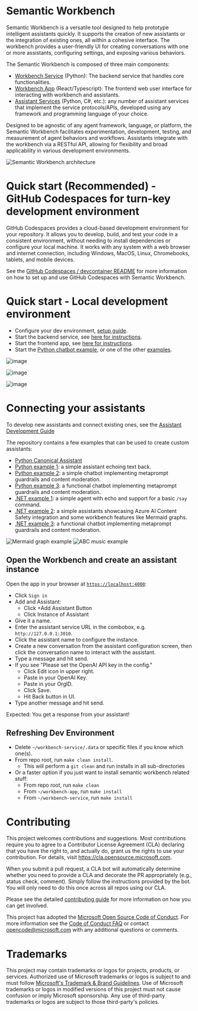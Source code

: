 # Semantic Workbench

Semantic Workbench is a versatile tool designed to help prototype intelligent assistants quickly.
It supports the creation of new assistants or the integration of existing ones, all within a
cohesive interface. The workbench provides a user-friendly UI for creating conversations with one
or more assistants, configuring settings, and exposing various behaviors.

The Semantic Workbench is composed of three main components:

- [Workbench Service](workbench-service/README.md) (Python): The backend service that
  handles core functionalities.
- [Workbench App](workbench-app/README.md) (React/Typescript): The frontend web user
  interface for interacting with workbench and assistants.
- [Assistant Services](examples) (Python, C#, etc.): any number of assistant services that implement the service protocols/APIs,
  developed using any framework and programming language of your choice.

Designed to be agnostic of any agent framework, language, or platform, the Semantic Workbench
facilitates experimentation, development, testing, and measurement of agent behaviors and workflows.
Assistants integrate with the workbench via a RESTful API, allowing for flexibility and broad applicability
in various development environments.

![Semantic Workbench architecture](https://raw.githubusercontent.com/microsoft/semanticworkbench/main/docs/images/architecture-animation.gif)

# Quick start (Recommended) - GitHub Codespaces for turn-key development environment

GitHub Codespaces provides a cloud-based development environment for your repository. It allows you to develop, build, and test your code
in a consistent environment, without needing to install dependencies or configure your local machine. It works with any system with a web
browser and internet connection, including Windows, MacOS, Linux, Chromebooks, tablets, and mobile devices.

See the [GitHub Codespaces / devcontainer README](.devcontainer/README.md) for more information on how to set up and use GitHub Codespaces
with Semantic Workbench.

# Quick start - Local development environment

- Configure your dev environment, [setup guide](docs/SETUP_DEV_ENVIRONMENT.md).
- Start the backend service, see [here for instructions](workbench-service/README.md).
- Start the frontend app, see [here for instructions](workbench-app/README.md).
- Start the [Python chatbot example](examples/python/python-02-simple-chatbot/README.md), or one of the other [examples](examples).

![image](https://raw.githubusercontent.com/microsoft/semanticworkbench/main/docs/images/readme1.png)

![image](https://raw.githubusercontent.com/microsoft/semanticworkbench/main/docs/images/readme2.png)

![image](https://raw.githubusercontent.com/microsoft/semanticworkbench/main/docs/images/readme3.png)

# Connecting your assistants

To develop new assistants and connect existing ones, see the [Assistant Development Guide](docs/ASSISTANT_DEVELOPMENT_GUIDE.md)

The repository contains a few examples that can be used to create custom assistants:

- [Python Canonical Assistant](libraries/python/semantic-workbench-assistant/semantic_workbench_assistant/canonical.py)
- [Python example 1](examples/python/python-01-echo-bot/README.md): a simple assistant echoing text back.
- [Python example 2](examples/python/python-02-simple-chatbot/README.md): a simple chatbot implementing metaprompt guardrails and content moderation.
- [Python example 3](examples/python/python-03-multimodel-chatbot/README.md): a functional chatbot implementing metaprompt guardrails and content moderation.
- [.NET example 1](examples/dotnet/dotnet-01-echo-bot/README.md): a simple agent with echo and support for a basic `/say` command.
- [.NET example 2](examples/dotnet/dotnet-02-message-types-demo/README.md): a simple assistants showcasing Azure AI Content Safety integration and some workbench features like Mermaid graphs.
- [.NET example 3](examples/dotnet/dotnet-03-simple-chatbot/README.md): a functional chatbot implementing metaprompt guardrails and content moderation.

![Mermaid graph example](examples/dotnet/dotnet-02-message-types-demo/docs/mermaid.png)
![ABC music example](examples/dotnet/dotnet-02-message-types-demo/docs/abc.png)

## Open the Workbench and create an assistant instance

Open the app in your browser at [`https://localhost:4000`](https://localhost:4000):

- Click `Sign in`
- Add and Assistant:
  - Click +Add Assistant Button
  - Click Instance of Assistant
- Give it a name.
- Enter the assistant service URL in the combobox, e.g. `http://127.0.0.1:3010`.
- Click the assistant name to configure the instance.
- Create a new conversation from the assistant configuration screen, then click the conversation name to interact with the assistant.
- Type a message and hit send.
- If you see "Please set the OpenAI API key in the config."
  - Click Edit icon in upper right.
  - Paste in your OpenAI Key.
  - Paste in your OrgID.
  - Click Save.
  - Hit Back button in UI.
- Type another message and hit send.

Expected: You get a response from your assistant!

## Refreshing Dev Environment

- Delete `~/workbench-service/.data` or specific files if you know which one(s).
- From repo root, run `make clean install`.
  - This will perform a `git clean` and run installs in all sub-directories
- Or a faster option if you just want to install semantic workbench related stuff:
  - From repo root, run `make clean`
  - From `~/workbench-app`, run `make install`
  - From `~/workbench-service`, run `make install`

# Contributing

This project welcomes contributions and suggestions. Most contributions require you to agree to a
Contributor License Agreement (CLA) declaring that you have the right to, and actually do, grant us
the rights to use your contribution. For details, visit <https://cla.opensource.microsoft.com>.

When you submit a pull request, a CLA bot will automatically determine whether you need to provide
a CLA and decorate the PR appropriately (e.g., status check, comment). Simply follow the instructions
provided by the bot. You will only need to do this once across all repos using our CLA.

Please see the detailed [contributing guide](CONTRIBUTING.md) for more information on how you can get involved.

This project has adopted the [Microsoft Open Source Code of Conduct](https://opensource.microsoft.com/codeofconduct/).
For more information see the [Code of Conduct FAQ](https://opensource.microsoft.com/codeofconduct/faq/) or
contact [opencode@microsoft.com](mailto:opencode@microsoft.com) with any additional questions or comments.

# Trademarks

This project may contain trademarks or logos for projects, products, or services. Authorized use of Microsoft
trademarks or logos is subject to and must follow
[Microsoft's Trademark & Brand Guidelines](https://www.microsoft.com/en-us/legal/intellectualproperty/trademarks/usage/general).
Use of Microsoft trademarks or logos in modified versions of this project must not cause confusion or imply Microsoft sponsorship.
Any use of third-party trademarks or logos are subject to those third-party's policies.
